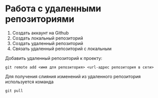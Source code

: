 # Работа с удаленными репозиториями
1. Создать аккаунт на Github
2. Создать локальный репозиторий
3. Создать удаленный репозиторий
4. Связать удаленный репозиторий с локальным

Добавить удаленный репозиторий к проекту:
~~~
git remote add <имя для репозитория> <url-адрес репозитория в сети>
~~~
Для получения слияния изменений из удаленного репозитория используется команда 
~~~
git pull
~~~